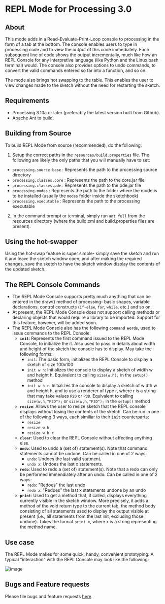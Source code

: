 REPL Mode for Processing 3.0
============================

About
-----
This mode adds in a Read-Evaluate-Print-Loop console to processing in the form of a tab at the bottom. The console enables users to type in processing code and to view the output of this code immediately. Each subsequent line of code shows the output incrementally, much like how an REPL Console for any interpretive language (like Python and the Linux bash terminal) would. The console also provides options to undo commands, to convert the valid commands entered so far into a function, and so on.  
  
The mode also brings hot swapping to the table. This enables the user to view changes made to the sketch without the need for restarting the sketch.

Requirements
------------
* Processing 3.10a or later (preferably the latest version built from Github).
* Apache Ant to build.

Building from Source
---------------------
To build REPL Mode from source (recommended), do the following:

1. Setup the correct paths in the `resources/build.properties` file. The following are likely the only paths that you will manually have to set:
  * `processing.source.base` : Represents the path to the processing source directory
  * `processing.classes.core` : Represents the path to the core.jar file
  * `processing.classes.pde` : Represents the path to the pde.jar file
  * `processing.modes` : Represents the path to the folder where the mode is to be installed (usually the `modes` folder inside the sketchbook)
  * `processing.executable` : Represents the path to the processing executable

2. In the command prompt or terminal, simply run `ant full` from the resources directory (where the build.xml and build.properties files are present).

Using the hot-swapper
---------------------

Using the hot-swap feature is super simple- simply save the sketch and run it and leave the sketch window open, and after making the required changes, save the sketch to have the sketch window display the contents of the updated sketch.

The REPL Console Commands
-------------------------
* The REPL Mode Console supports pretty much anything that can be entered in the draw() method of processing- basic shapes, variable declarations, control constructs (`if-else`, `for`, `while`, etc.) and so on.
* At present, the REPL Mode Console does not support calling methods or declaring objects that would require a library to be imported. Support for this feature, however, will be added soon.
* The REPL Mode Console also has the following **`command words`**, used to issue commands to the REPL Console:
  * **`init`**: Represents the first command issued to the REPL Mode Console, to initialize the it. Also used to pass in details about width and height of the sketch the console has to display. May take the following forms:
    * `init`: The basic form, initializes the REPL Console to display a sketch of size 100x100
    * `init w h`: Initializes the console to display a sketch of width w and height h. Equivalent to calling `size(w,h);` in the `setup()` method
    * `init w h r`: Initializes the console to display a sketch of width w and height h, and to use a renderer of type r, where r is a string that may take values `P2D` or `P3D`. Equivalent to calling `size(w,h,"P2D");` or `size(w,h,"P3D");` in the `setup()` method
  * **`resize`**: Allows the user to resize sketch that the REPL console displays without losing the contents of the sketch. Can be run in one of the following 3 ways, each similiar to their `init` counterparts:
    * `resize`
    * `resize w h`
    * `resize w h r`
  * **`clear`**: Used to clear the REPL Console without affecting anything else.
  * **`undo`**: Used to undo a (set of) statement(s). Note that command statements cannot be undone. Can be called in one of 2 ways:
    * `undo`: Undoes the last valid statment.
    * `undo x`: Undoes the last x statements.
  * **`redo`**: Used to redo a (set of) statement(s). Note that a redo can only be performed immendiately after an undo. Can be called in one of 2 ways:
    * `redo`: "Redoes" the last undo
    * `redo x`: "Redoes" the last x statements undone by an undo
  * **`print`**: Used to get a method that, if called, displays everything currently visible in the sketch window. More precisely, it adds a method of the void return type to the current tab, the method body consisting of all statements used to display the output visible at present (i.e., all statements from the last init, excluding those undone). Takes the format `print x`, where x is a string representing the method name.

Use case
---------
The REPL Mode makes for some quick, handy, convenient prototyping. A typical "interaction" with the REPL Console may look like the following:

![image](https://joelmoniz.files.wordpress.com/2015/06/repl_output_usecase.png?w=716)

Bugs and Feature requests
-------------------------
Please file bugs and feature requests [here](https://github.com/joelmoniz/REPLmode/issues).
